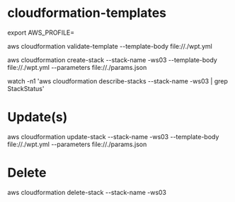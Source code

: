 # cloudformation-templates

export AWS_PROFILE=<aws-profile>

aws cloudformation validate-template --template-body file://./wpt.yml

aws cloudformation create-stack --stack-name <env>-ws03 --template-body file://./wpt.yml --parameters file://./params.json

watch -n1 'aws cloudformation describe-stacks --stack-name <env>-ws03 | grep StackStatus'

# Update(s)
aws cloudformation update-stack --stack-name <env>-ws03 --template-body file://./wpt.yml --parameters file://./params.json

# Delete
aws cloudformation delete-stack --stack-name <env>-ws03
